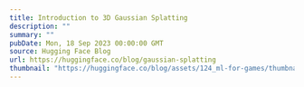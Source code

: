 ```yaml
---
title: Introduction to 3D Gaussian Splatting
description: ""
summary: ""
pubDate: Mon, 18 Sep 2023 00:00:00 GMT
source: Hugging Face Blog
url: https://huggingface.co/blog/gaussian-splatting
thumbnail: "https://huggingface.co/blog/assets/124_ml-for-games/thumbnail-gaussian-splatting.png"
---
```


